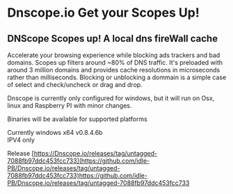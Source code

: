 # Dnscope.io Get your Scopes Up! 
## DNScope Scopes up! A local dns fireWall cache 

Accelerate your browsing experience while blocking ads trackers and bad domains. Scopes up filters around ~80% of DNS traffic. It's preloaded with around 3 million domains and provides cache  resolutions in microseconds rather than milliseconds. Blocking or unblocking a dommain is a simple case of select and check/uncheck or drag and drop. 

Dnscope is currently only configured for windows, but it will run on Osx, linux and Raspberry PI with minor changes.  

Binaries will be available for supported platforms 

Currently windows x64 v0.8.4.6b  
IPV4 only 

Release [https://Dnscope.io/releases/tag/untagged-7088fb97ddc453fcc733](https://github.com/idle-PB/Dnscope.io/releases/tag/untagged-7088fb97ddc453fcc733)https://github.com/idle-PB/Dnscope.io/releases/tag/untagged-7088fb97ddc453fcc733
